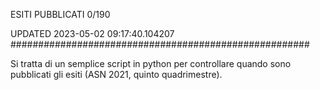 ESITI PUBBLICATI 0/190 

UPDATED 2023-05-02 09:17:40.104207
######################################################

Si tratta di un semplice script in python per controllare quando sono pubblicati gli esiti (ASN 2021, quinto quadrimestre).

